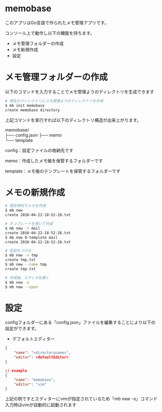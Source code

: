 # memobase

このアプリはGo言語で作られたメモ管理アプリです。

コンソール上で動作し以下の機能を持ちます。

* メモ管理フォルダーの作成
* メモ新規作成
* 設定

# メモ管理フォルダーの作成

以下のコマンドを入力することでメモ管理ようのディレクトリを生成できます

``` sh
# 現在のディレクトリにメモ管理ようのディレクトリを作成
$ mb init memobase
create memobase directory
```

上記コマンドを実行すれば以下のディレクトリ構造が出来上がります。

memobase/  
    ├── config.json
    ├── memo  
    └── template  

config：設定ファイルの格納先です  

memo：作成したメモ帳を保管するフォルダーです  

template：メモ帳のテンプレートを保管するフォルダーです  


# メモの新規作成

``` sh
# 現在時刻でメモを作成
$ mb new
create 2016-04-22-18-52-26.txt

# テンプレートを用いて作成
$ mb new -t mail
create 2016-04-22-18-52-26.txt
$ mb new 0-template mail
create 2016-04-22-18-52-26.txt

# 名前をつける
$ mb new -n tmp
create tmp.txt
$ mb new --name tmp
create tmp.txt

# 作成後、エディタを開く
$ mb new -o
$ mb new --open
```

# 設定

configフォルダーにある「config.json」ファイルを編集することにより以下の設定ができます。

* デフォルトエディター

```json
{
    "name": "<directoryname>",
    "editor": <defaultEditor>
}

// example
{
    "name": "memobase",
    "editor": "vim"
}
```

上記の例ですとエディターにvimが指定されているため「mb new -o」コマンド入力時はvimが自動的に起動されます

